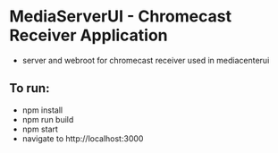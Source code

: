 # MediaServerUI - Chromecast Receiver Application
* server and webroot for chromecast receiver used in mediacenterui


## To run: 
* npm install
* npm run build
* npm start
* navigate to http://localhost:3000
